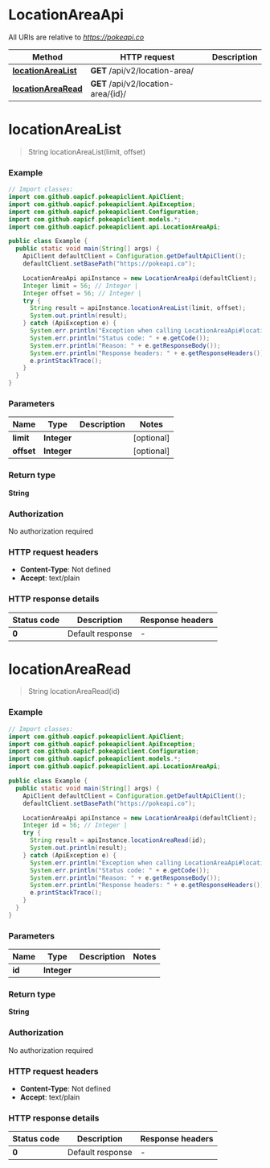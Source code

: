 # LocationAreaApi

All URIs are relative to *https://pokeapi.co*

| Method | HTTP request | Description |
|------------- | ------------- | -------------|
| [**locationAreaList**](LocationAreaApi.md#locationAreaList) | **GET** /api/v2/location-area/ |  |
| [**locationAreaRead**](LocationAreaApi.md#locationAreaRead) | **GET** /api/v2/location-area/{id}/ |  |


<a id="locationAreaList"></a>
# **locationAreaList**
> String locationAreaList(limit, offset)



### Example
```java
// Import classes:
import com.github.oapicf.pokeapiclient.ApiClient;
import com.github.oapicf.pokeapiclient.ApiException;
import com.github.oapicf.pokeapiclient.Configuration;
import com.github.oapicf.pokeapiclient.models.*;
import com.github.oapicf.pokeapiclient.api.LocationAreaApi;

public class Example {
  public static void main(String[] args) {
    ApiClient defaultClient = Configuration.getDefaultApiClient();
    defaultClient.setBasePath("https://pokeapi.co");

    LocationAreaApi apiInstance = new LocationAreaApi(defaultClient);
    Integer limit = 56; // Integer | 
    Integer offset = 56; // Integer | 
    try {
      String result = apiInstance.locationAreaList(limit, offset);
      System.out.println(result);
    } catch (ApiException e) {
      System.err.println("Exception when calling LocationAreaApi#locationAreaList");
      System.err.println("Status code: " + e.getCode());
      System.err.println("Reason: " + e.getResponseBody());
      System.err.println("Response headers: " + e.getResponseHeaders());
      e.printStackTrace();
    }
  }
}
```

### Parameters

| Name | Type | Description  | Notes |
|------------- | ------------- | ------------- | -------------|
| **limit** | **Integer**|  | [optional] |
| **offset** | **Integer**|  | [optional] |

### Return type

**String**

### Authorization

No authorization required

### HTTP request headers

 - **Content-Type**: Not defined
 - **Accept**: text/plain

### HTTP response details
| Status code | Description | Response headers |
|-------------|-------------|------------------|
| **0** | Default response |  -  |

<a id="locationAreaRead"></a>
# **locationAreaRead**
> String locationAreaRead(id)



### Example
```java
// Import classes:
import com.github.oapicf.pokeapiclient.ApiClient;
import com.github.oapicf.pokeapiclient.ApiException;
import com.github.oapicf.pokeapiclient.Configuration;
import com.github.oapicf.pokeapiclient.models.*;
import com.github.oapicf.pokeapiclient.api.LocationAreaApi;

public class Example {
  public static void main(String[] args) {
    ApiClient defaultClient = Configuration.getDefaultApiClient();
    defaultClient.setBasePath("https://pokeapi.co");

    LocationAreaApi apiInstance = new LocationAreaApi(defaultClient);
    Integer id = 56; // Integer | 
    try {
      String result = apiInstance.locationAreaRead(id);
      System.out.println(result);
    } catch (ApiException e) {
      System.err.println("Exception when calling LocationAreaApi#locationAreaRead");
      System.err.println("Status code: " + e.getCode());
      System.err.println("Reason: " + e.getResponseBody());
      System.err.println("Response headers: " + e.getResponseHeaders());
      e.printStackTrace();
    }
  }
}
```

### Parameters

| Name | Type | Description  | Notes |
|------------- | ------------- | ------------- | -------------|
| **id** | **Integer**|  | |

### Return type

**String**

### Authorization

No authorization required

### HTTP request headers

 - **Content-Type**: Not defined
 - **Accept**: text/plain

### HTTP response details
| Status code | Description | Response headers |
|-------------|-------------|------------------|
| **0** | Default response |  -  |

